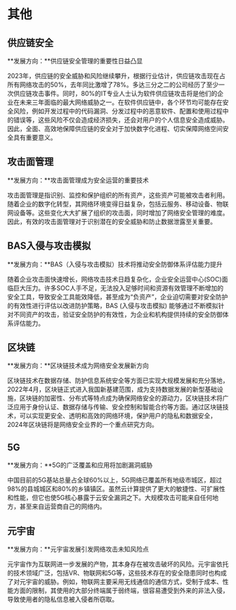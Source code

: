 # 其他

## 供应链安全

**发展方向：**供应链安全管理的重要性日益凸显

​		2023年，供应链的安全威胁和风险继续攀升，根据行业估计，供应链攻击现在占所有网络攻击的50%，去年同比激增了78%。多达三分之二的公司经历了至少一次供应链攻击事件。同时，80%的IT专业人士认为软件供应链攻击将是他们的企业在未来三年面临的最大网络威胁之一。在软件供应链中，各个环节均可能存在安全风险，例如开发过程中的代码漏洞、分发过程中的恶意软件、配置和使用过程中的错误等，这些风险不仅会造成经济损失，还会对用户的个人信息安全造成威胁。因此，全面、高效地保障供应链的安全对于加快数字化进程、切实保障网络空间安全具有重要意义。



## 攻击面管理

**发展方向：**攻击面管理成为安全运营的重要技术

​		攻击面管理是指识别、监控和保护组织的所有资产，这些资产可能被攻击者利用。随着企业的数字化转型，其网络环境变得日益复杂，包括云服务、移动设备、物联网设备等。这些变化大大扩展了组织的攻击面，同时增加了网络安全管理的难度。因此，有效的攻击面管理对于识别潜在的安全威胁和防止数据泄露至关重要。



## BAS入侵与攻击模拟

**发展方向：**BAS（入侵与攻击模拟）技术将推动安全防御体系评估能力提升

​		随着企业攻击面快速增长，网络攻击技术日趋复杂化，企业安全运营中心(SOC)面临巨大压力。许多SOC人手不足，无法投入足够时间和资源有效管理不断增加的安全工具，导致安全工具能效降低，甚至成为“负资产”，企业迫切需要对安全防护的有效性进行评估以改进防护策略，BAS (入侵与攻击模拟) 能够通过不断模拟针对不同资产的攻击，验证安全防护的有效性，为企业和机构提供持续的安全防御体系评估能力。



## 区块链

**发展方向：**区块链技术成为网络安全发展新方向

​		区块链技术在数据存储、防护信息系统安全等方面已实现大规模发展和充分落地，2022年4月，区块链正式进入我国新基建范围，成为支持数据发展的新型基础设施，区块链的加密性、分布式等特点成为确保网络安全的源动力，区块链技术将广泛应用于身份认证、数据存储与传输、安全控制和智能合约等方面。通过区块链技术，可以实现更安全、透明和高效的网络环境，保护用户的隐私和数据安全，2024年区块链将是网络安全业界的一个重点研究方向。



## 5G

**发展方向：**5G的广泛覆盖和应用将加剧漏洞威胁

​		中国目前的5G基站总量占全球60%以上，5G网络已覆盖所有地级市城区，超过98%的县城城区和80%的乡镇镇区。虽然云计算提供了更大的敏捷性、可扩展性和性能，但它也使5G核心暴露于云安全漏洞之下。大规模攻击可能来自任何地方，甚至来自运营商自己的网络内。



## 元宇宙

**发展方向：**元宇宙发展引发网络攻击未知风险点

​		元宇宙作为互联网进一步发展的产物，其本身存在被攻击破坏的风险。元宇宙依托的技术领域广泛，包括VR、物联网和5G等，这些技术存在的安全隐患同时也构成了对元宇宙的威胁。例如，物联网主要采用无线通信的通信方式，受制于成本、性能方面的限制，其使用的大部分终端属于弱终端，很容易遭受到外来的非法入侵，导致使用者的隐私信息被入侵者所窃取。